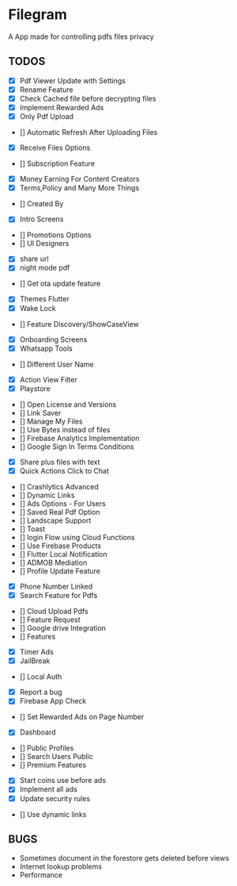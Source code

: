 # Filegram

A App made for controlling pdfs files privacy

## TODOS

- [x] Pdf Viewer Update with Settings
- [x] Rename Feature
- [x] Check Cached file before decrypting files
- [x] Implement Rewarded Ads
- [x] Only Pdf Upload
- [] Automatic Refresh After Uploading Files
- [x] Receive Files Options
- [] Subscription Feature
- [x] Money Earning For Content Creators
- [x] Terms,Policy and Many More Things
- [] Created By
- [x] Intro Screens
- [] Promotions Options
- [] UI Designers
- [x] share url
- [x] night mode pdf
- [] Get ota update feature
- [x] Themes Flutter
- [x] Wake Lock
- [] Feature Discovery/ShowCaseView
- [x] Onboarding Screens
- [x] Whatsapp Tools
- [] Different User Name
- [x] Action View Filter
- [x] Playstore
- [] Open License and Versions
- [] Link Saver
- [] Manage My Files
- [] Use Bytes instead of files
- [] Firebase Analytics Implementation
- [] Google Sign In Terms Conditions
- [x] Share plus files with text
- [x] Quick Actions Click to Chat
- [] Crashlytics Advanced
- [] Dynamic Links
- [] Ads Options - For Users
- [] Saved Real Pdf Option
- [] Landscape Support
- [] Toast
- [] login Flow using Cloud Functions
- [] Use Firebase Products
- [] Flutter Local Notification
- [] ADMOB Mediation
- [] Profile Update Feature
- [x] Phone Number Linked
- [x] Search Feature for Pdfs
- [] Cloud Upload Pdfs
- [] Feature Request
- [] Google drive Integration
- [] Features
- [x] Timer Ads
- [x] JailBreak
- [] Local Auth
- [x] Report a bug
- [x] Firebase App Check
- [] Set Rewarded Ads on Page Number
- [x] Dashboard
- [] Public Profiles
- [] Search Users Public
- [] Premium Features
- [x] Start coins use before ads
- [x] Implement all ads
- [x] Update security rules
- [] Use dynamic links

## BUGS

- Sometimes document in the forestore gets deleted before views
- Internet lookup problems
- Performance
